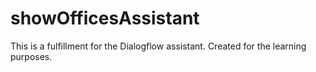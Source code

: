# showOfficesAssistant

This is a fulfillment for the Dialogflow assistant.
Created for the learning purposes.
